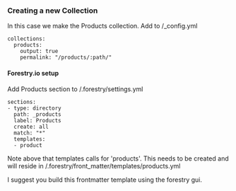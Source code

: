 ### Creating a new Collection

In this case we make the Products collection.
Add to /_config.yml

```
collections:
  products:
    output: true
    permalink: "/products/:path/"
```    


#### Forestry.io setup
Add Products section to /.forestry/settings.yml

```
sections:
- type: directory
  path: _products
  label: Products
  create: all
  match: "*"
  templates:
  - product
```
Note above that templates calls for 'products'. This needs to be created and will reside in /.forestry/front_matter/templates/products.yml

I suggest you build this frontmatter template using the forestry gui.